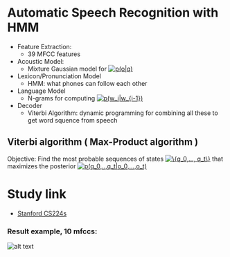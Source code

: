 # Automatic Speech Recognition with HMM
* Feature Extraction:
    * 39 MFCC features
* Acoustic Model:
    * Mixture Gaussian model for <a href="https://www.codecogs.com/eqnedit.php?latex=p(o|q)" target="_blank"><img src="https://latex.codecogs.com/gif.latex?p(o|q)" title="p(o|q)" /></a>
* Lexicon/Pronunciation Model
    * HMM: what phones can follow each other
* Language Model
    * N-grams for computing <a href="https://www.codecogs.com/eqnedit.php?latex=p(w_i|w_{i-1})" target="_blank"><img src="https://latex.codecogs.com/gif.latex?p(w_i|w_{i-1})" title="p(w_i|w_{i-1})" /></a>
* Decoder
    * Viterbi Algorithm: dynamic programming for combining all these to get word squence from speech

## Viterbi algorithm ( Max-Product algorithm )
Objective: Find the most probable sequences of states <a href="https://www.codecogs.com/eqnedit.php?latex=\{q_0,...,&space;q_t\}" target="_blank"><img src="https://latex.codecogs.com/gif.latex?\{q_0,...,&space;q_t\}" title="\{q_0,..., q_t\}" /></a> 
that maximizes the posterior <a href="https://www.codecogs.com/eqnedit.php?latex=p(q_0,..,q_t|o_0,...,o_t)" target="_blank"><img src="https://latex.codecogs.com/gif.latex?p(q_0,..,q_t|o_0,...,o_t)" title="p(q_0,..,q_t|o_0,...,o_t)" /></a>

# Study link
* [Stanford CS224s](https://web.stanford.edu/class/cs224s/lectures/224s.17.lec3.pdf)

### Result example, 10 mfccs:
![alt text](/c/Users/Jisung/Desktop/result_example.png)
